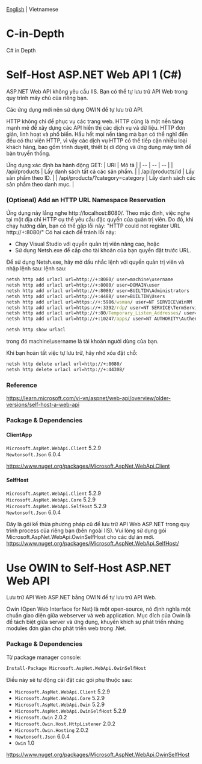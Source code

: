 [English](./README.md) | Vietnamese

# C-in-Depth
C# in Depth

# Self-Host ASP.NET Web API 1 (C#)

ASP.NET Web API không yêu cầu IIS. Bạn có thể tự lưu trữ API Web trong quy trình máy chủ của riêng bạn.

Các ứng dụng mới nên sử dụng OWIN để tự lưu trữ API.

HTTP không chỉ để phục vụ các trang web. HTTP cũng là một nền tảng mạnh mẽ để xây dựng các API hiển thị các dịch vụ và dữ liệu. HTTP đơn giản, linh hoạt và phổ biến. Hầu hết mọi nền tảng mà bạn có thể nghĩ đến đều có thư viện HTTP, vì vậy các dịch vụ HTTP có thể tiếp cận nhiều loại khách hàng, bao gồm trình duyệt, thiết bị di động và ứng dụng máy tính để bàn truyền thống.

Ứng dụng xác định ba hành động GET:
| URI | Mô tả |
| -- | -- | -- |
| /api/products | Lấy danh sách tất cả các sản phẩm. |
| /api/products/id | Lấy sản phẩm theo ID. |
| /api/products/?category=category | Lấy danh sách các sản phẩm theo danh mục. |

### (Optional) Add an HTTP URL Namespace Reservation

Ứng dụng này lắng nghe http://localhost:8080/. Theo mặc định, việc nghe tại một địa chỉ HTTP cụ thể yêu cầu đặc quyền của quản trị viên. Do đó, khi chạy hướng dẫn, bạn có thể gặp lỗi này: "HTTP could not register URL http://+:8080/" Có hai cách để tránh lỗi này:

- Chạy Visual Studio với quyền quản trị viên nâng cao, hoặc
- Sử dụng Netsh.exe để cấp cho tài khoản của bạn quyền đặt trước URL.

Để sử dụng Netsh.exe, hãy mở dấu nhắc lệnh với quyền quản trị viên và nhập lệnh sau: lệnh sau:

```bat
netsh http add urlacl url=http://+:8080/ user=machine\username
netsh http add urlacl url=http://+:8080/ user=DOMAIN\user
netsh http add urlacl url=http://+:8080/ user=BUILTIN\Administrators
netsh http add urlacl url=http://+:4488/ user=BUILTIN\Users
netsh http add urlacl url=https://+:5986/wsman/ user=NT SERVICE\WinRM
netsh http add urlacl url=https://+:3392/rdp/ user=NT SERVICE\TermService
netsh http add urlacl url=http://+:80/Temporary_Listen_Addresses/ user=\Everyone
netsh http add urlacl url=http://+:10247/apps/ user=NT AUTHORITY\Authenticated Users

netsh http show urlacl
```

trong đó machine\username là tài khoản người dùng của bạn.

Khi bạn hoàn tất việc tự lưu trữ, hãy nhớ xóa đặt chỗ:

```bat
netsh http delete urlacl url=http://+:8080/
netsh http delete urlacl url=http://+:44308/
```

### Reference
https://learn.microsoft.com/vi-vn/aspnet/web-api/overview/older-versions/self-host-a-web-api

### Package & Dependencies

#### ClientApp
`Microsoft.AspNet.WebApi.Client` 5.2.9  
`Newtonsoft.Json` 6.0.4

https://www.nuget.org/packages/Microsoft.AspNet.WebApi.Client

#### SelfHost
`Microsoft.AspNet.WebApi.Client` 5.2.9  
`Microsoft.AspNet.WebApi.Core` 5.2.9  
`Microsoft.AspNet.WebApi.SelfHost` 5.2.9  
`Newtonsoft.Json` 6.0.4

Đây là gói kế thừa phương pháp cũ để lưu trữ API Web ASP.NET trong quy trình process của riêng bạn (bên ngoài IIS). Vui lòng sử dụng gói Microsoft.AspNet.WebApi.OwinSelfHost cho các dự án mới.
https://www.nuget.org/packages/Microsoft.AspNet.WebApi.SelfHost/


# Use OWIN to Self-Host ASP.NET Web API

Lưu trữ API Web ASP.NET bằng OWIN để tự lưu trữ API Web.

Owin (Open Web Interface for Net) là một open-source, nó định nghĩa một chuẩn giao diện giữa webserver và web application. Mục đích của Owin là để tách biệt giữa server và ứng dụng, khuyến khích sự phát triển những modules đơn giản cho phát triển web trong .Net.

### Package & Dependencies

Từ package manager console:

```bat
Install-Package Microsoft.AspNet.WebApi.OwinSelfHost
```

Điều này sẽ tự động cài đặt các gói phụ thuộc sau:
- `Microsoft.AspNet.WebApi.Client` 5.2.9
- `Microsoft.AspNet.WebApi.Core` 5.2.9
- `Microsoft.AspNet.WebApi.Owin` 5.2.9
- `Microsoft.AspNet.WebApi.OwinSelfHost` 5.2.9
- `Microsoft.Owin` 2.0.2
- `Microsoft.Owin.Host.HttpListener` 2.0.2
- `Microsoft.Owin.Hosting` 2.0.2
- `Newtonsoft.Json` 6.0.4
- `Owin` 1.0

https://www.nuget.org/packages/Microsoft.AspNet.WebApi.OwinSelfHost